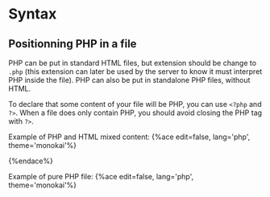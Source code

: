 # Syntax

## Positionning PHP in a file

PHP can be put in standard HTML files, but extension should be change to `.php` (this extension can later be used by the server to know it must interpret PHP inside the file). PHP can also be put in standalone PHP files, without HTML.

To declare that some content of your file will be PHP, you can use `<?php` and `?>`. When a file does only contain PHP, you should avoid closing the PHP tag with `?>`.

Example of PHP and HTML mixed content:
{%ace edit=false, lang='php', theme='monokai'%}
<?php
// Some PHP code
?>
<!DOCTYPE html>
<html>
  <head>
    <meta charset="UTF-8">
    <title>My HTML page</title>
  </head>
  <body>
    <!-- Some HTML content -->
  </body>
</html>
{%endace%}

Example of pure PHP file:
{%ace edit=false, lang='php', theme='monokai'%}
<?php
// Some PHP code
{%endace%}

## Comments

Comments are text that are ignored by the PHP interpreter, they are used to give informations to other developpers, and future you 😉

In PHP, single line comments use `//` to start the comment. Multiple lines comments start with `/*` and end with `*/`

{%ace edit=false, lang='php', theme='monokai'%}
<?php
// Single ligne comment
some code // Comments can be found at the end of a line
/*
Here is
a multiline
comment
*/
{%endace%}

Note that code should tell how, comments should tell why.

## Semicolon

Most PHP lines will end with a `;`, just like full stop at the end of sentences. People beginning development tends to often forget semicolons, try to remember them.

Here are the mandatory "Hello world" to show the use of this:
{%ace edit=false, lang='php', theme='monokai'%}
<?php
echo 'hello, world'; // Note the ; at the end of the line, this code won't work without it
{%endace%}
